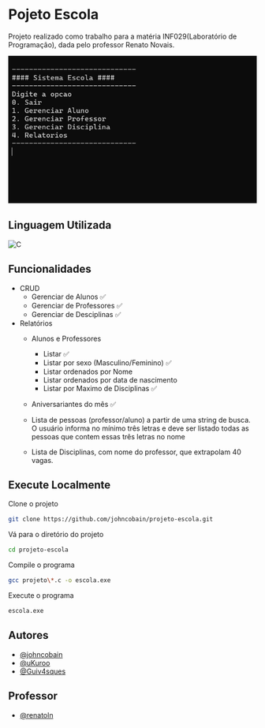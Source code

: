 
# Pojeto Escola

Projeto realizado como trabalho para a matéria INF029(Laboratório de Programação), dada pelo professor Renato Novais.

![projeto-escola](./projeto-escola.jpeg)
## Linguagem Utilizada


![C](https://img.shields.io/badge/C-00599C?style=for-the-badge&logo=c&logoColor=white)

## Funcionalidades

- CRUD
    - Gerenciar de Alunos ✅
    - Gerenciar de Professores ✅
    - Gerenciar de Desciplinas ✅
- Relatórios
    - Alunos e Professores
        - Listar ✅
        - Listar por sexo (Masculino/Feminino) ✅
        - Listar ordenados por Nome
        - Listar ordenados por data de nascimento
        - Listar por Maximo de Disciplinas ✅


    - Aniversariantes do mês ✅

    - Lista de pessoas (professor/aluno) a partir de uma string de busca. O usuário informa no mínimo três letras e deve ser listado todas as pessoas que contem essas três letras no nome 
    
    - Lista de Disciplinas, com nome do professor, que extrapolam 40 vagas.

## Execute Localmente

Clone o projeto

```bash
git clone https://github.com/johncobain/projeto-escola.git
```

Vá para o diretório do projeto

```bash
cd projeto-escola
```

Compile o programa

```bash
gcc projeto\*.c -o escola.exe
```

Execute o programa

```bash
escola.exe
```


## Autores

- [@johncobain](https://github.com/johncobain)
- [@uKuroo](https://github.com/uKuroo)
- [@Guiv4sques](https://github.com/Guiv4sques)

## Professor

- [@renatoln](https://github.com/renatoln)